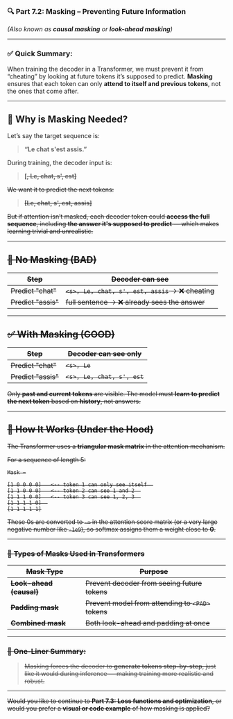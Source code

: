 ### 🔍 **Part 7.2: Masking – Preventing Future Information**

*(Also known as **causal masking** or **look-ahead masking**)*

---

### ✅ **Quick Summary:**

When training the decoder in a Transformer, we must prevent it from “cheating” by looking at future tokens it’s supposed to predict.
**Masking** ensures that each token can only **attend to itself and previous tokens**, not the ones that come after.

---

## 🎯 **Why is Masking Needed?**

Let’s say the target sequence is:

> **“Le chat s'est assis.”**

During training, the decoder input is:

> **\[<s>, Le, chat, s', est]**

We want it to predict the next tokens:

> **\[Le, chat, s', est, assis]**

But if attention isn’t masked, each decoder token could **access the full sequence**, including **the answer it's supposed to predict** — which makes learning trivial and unrealistic.

---

## 🚫 **No Masking (BAD)**

| Step            | Decoder can see                              |
| --------------- | -------------------------------------------- |
| Predict "chat"  | `<s>, Le, chat, s', est, assis` → ❌ cheating |
| Predict "assis" | full sentence → ❌ already sees the answer    |

---

## ✅ **With Masking (GOOD)**

| Step            | Decoder can see only     |
| --------------- | ------------------------ |
| Predict "chat"  | `<s>, Le`                |
| Predict "assis" | `<s>, Le, chat, s', est` |

Only **past and current tokens** are visible.
The model must **learn to predict the next token** based on **history**, not answers.

---

## 🧩 **How It Works (Under the Hood)**

The Transformer uses a **triangular mask matrix** in the attention mechanism.

For a sequence of length 5:

```plaintext
Mask =

[1 0 0 0 0]   <-- token 1 can only see itself  
[1 1 0 0 0]   <-- token 2 can see 1 and 2  
[1 1 1 0 0]   <-- token 3 can see 1, 2, 3  
[1 1 1 1 0]  
[1 1 1 1 1]
```

These 0s are converted to `-∞` in the attention score matrix (or a very large negative number like `-1e9`), so softmax assigns them a weight close to **0**.

---

### 🔧 **Types of Masks Used in Transformers**

| Mask Type               | Purpose                                        |
| ----------------------- | ---------------------------------------------- |
| **Look-ahead (causal)** | Prevent decoder from seeing future tokens      |
| **Padding mask**        | Prevent model from attending to `<PAD>` tokens |
| **Combined mask**       | Both look-ahead and padding at once            |

---

### 🧠 One-Liner Summary:

> Masking forces the decoder to **generate tokens step-by-step**, just like it would during inference — making training more realistic and robust.

---

Would you like to continue to **Part 7.3: Loss functions and optimization**, or would you prefer a **visual or code example** of how masking is applied?
